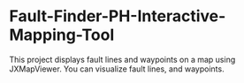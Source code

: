 # Fault-Finder-PH-Interactive-Mapping-Tool
This project displays fault lines and waypoints on a map using JXMapViewer. You can visualize fault lines, and waypoints.
